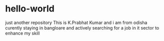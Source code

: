 # hello-world
just another repository
This is K.Prabhat Kumar and i am from odisha curently staying in bangloare and actively searching for a job in it sector to enhance my skill
